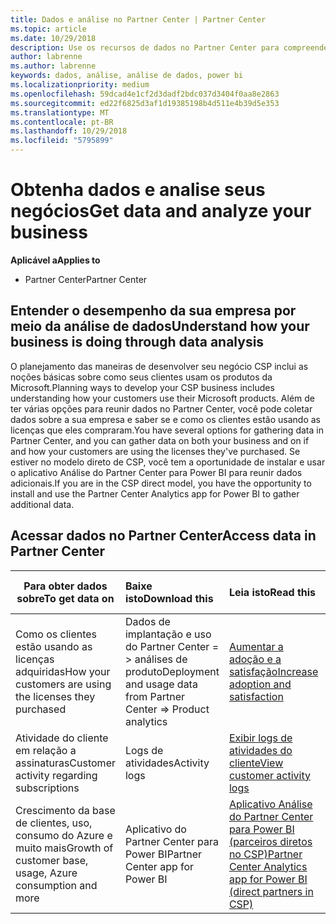 ```yaml
---
title: Dados e análise no Partner Center | Partner Center
ms.topic: article
ms.date: 10/29/2018
description: Use os recursos de dados no Partner Center para compreender melhor sua empresa.
author: labrenne
ms.author: labrenne
keywords: dados, análise, análise de dados, power bi
ms.localizationpriority: medium
ms.openlocfilehash: 59dcad4e1cf2d3dadf2bdc037d3404f0aa8e2863
ms.sourcegitcommit: ed22f6825d3af1d19385198b4d511e4b39d5e353
ms.translationtype: MT
ms.contentlocale: pt-BR
ms.lasthandoff: 10/29/2018
ms.locfileid: "5795899"
---
```

# <a name="get-data-and-analyze-your-business"></a><span data-ttu-id="86f21-104">Obtenha dados e analise seus negócios</span><span class="sxs-lookup"><span data-stu-id="86f21-104">Get data and analyze your business</span></span> 

**<span data-ttu-id="86f21-105">Aplicável a</span><span class="sxs-lookup"><span data-stu-id="86f21-105">Applies to</span></span>**

-  <span data-ttu-id="86f21-106">Partner Center</span><span class="sxs-lookup"><span data-stu-id="86f21-106">Partner Center</span></span> 

## <a name="understand-how-your-business-is-doing-through-data-analysis"></a><span data-ttu-id="86f21-107">Entender o desempenho da sua empresa por meio da análise de dados</span><span class="sxs-lookup"><span data-stu-id="86f21-107">Understand how your business is doing through data analysis</span></span>

<span data-ttu-id="86f21-108">O planejamento das maneiras de desenvolver seu negócio CSP inclui as noções básicas sobre como seus clientes usam os produtos da Microsoft.</span><span class="sxs-lookup"><span data-stu-id="86f21-108">Planning ways to develop your CSP business includes understanding how your customers use their Microsoft products.</span></span> <span data-ttu-id="86f21-109">Além de ter várias opções para reunir dados no Partner Center, você pode coletar dados sobre a sua empresa e saber se e como os clientes estão usando as licenças que eles compraram.</span><span class="sxs-lookup"><span data-stu-id="86f21-109">You have several options for gathering data in Partner Center, and you can gather data on both your business and on if and how your customers are using the licenses they've purchased.</span></span> <span data-ttu-id="86f21-110">Se estiver no modelo direto de CSP, você tem a oportunidade de instalar e usar o aplicativo Análise do Partner Center para Power BI para reunir dados adicionais.</span><span class="sxs-lookup"><span data-stu-id="86f21-110">If you are in the CSP direct model, you have the opportunity to install and use the Partner Center Analytics app for Power BI to gather additional data.</span></span>

## <a name="access-data-in-partner-center"></a><span data-ttu-id="86f21-111">Acessar dados no Partner Center</span><span class="sxs-lookup"><span data-stu-id="86f21-111">Access data in Partner Center</span></span>

|**<span data-ttu-id="86f21-112">Para obter dados sobre</span><span class="sxs-lookup"><span data-stu-id="86f21-112">To get data on</span></span>**   |**<span data-ttu-id="86f21-113">Baixe isto</span><span class="sxs-lookup"><span data-stu-id="86f21-113">Download this</span></span>**   |**<span data-ttu-id="86f21-114">Leia isto</span><span class="sxs-lookup"><span data-stu-id="86f21-114">Read this</span></span>**   | **<span data-ttu-id="86f21-115">Aplicável a</span><span class="sxs-lookup"><span data-stu-id="86f21-115">Applies to</span></span>**    |
|---------------------|:-----------------------|:---------------|:--------------|
|<span data-ttu-id="86f21-116">Como os clientes estão usando as licenças adquiridas</span><span class="sxs-lookup"><span data-stu-id="86f21-116">How your customers are using the licenses they purchased</span></span>   |<span data-ttu-id="86f21-117">Dados de implantação e uso do Partner Center = > análises de produto</span><span class="sxs-lookup"><span data-stu-id="86f21-117">Deployment and usage data from Partner Center => Product analytics</span></span>   |[<span data-ttu-id="86f21-118">Aumentar a adoção e a satisfação</span><span class="sxs-lookup"><span data-stu-id="86f21-118">Increase adoption and satisfaction</span></span>](increasing-adoption-and-satisfaction.md)|<span data-ttu-id="86f21-119">Parceiros CSP</span><span class="sxs-lookup"><span data-stu-id="86f21-119">CSP partners</span></span>|
|<span data-ttu-id="86f21-120">Atividade do cliente em relação a assinaturas</span><span class="sxs-lookup"><span data-stu-id="86f21-120">Customer activity regarding subscriptions</span></span>   |<span data-ttu-id="86f21-121">Logs de atividades</span><span class="sxs-lookup"><span data-stu-id="86f21-121">Activity logs</span></span>   |[<span data-ttu-id="86f21-122">Exibir logs de atividades do cliente</span><span class="sxs-lookup"><span data-stu-id="86f21-122">View customer activity logs</span></span>](activity-logs.md)|<span data-ttu-id="86f21-123">Parceiros CSP</span><span class="sxs-lookup"><span data-stu-id="86f21-123">CSP partners</span></span>   |
|<span data-ttu-id="86f21-124">Crescimento da base de clientes, uso, consumo do Azure e muito mais</span><span class="sxs-lookup"><span data-stu-id="86f21-124">Growth of customer base, usage, Azure consumption and more</span></span>   |<span data-ttu-id="86f21-125">Aplicativo do Partner Center para Power BI</span><span class="sxs-lookup"><span data-stu-id="86f21-125">Partner Center app for Power BI</span></span>   |[<span data-ttu-id="86f21-126">Aplicativo Análise do Partner Center para Power BI (parceiros diretos no CSP)</span><span class="sxs-lookup"><span data-stu-id="86f21-126">Partner Center Analytics app for Power BI (direct partners in CSP)</span></span>](power-bi-app-for-direct-partners.md)|<span data-ttu-id="86f21-127">Parceiros diretos CSP</span><span class="sxs-lookup"><span data-stu-id="86f21-127">CSP direct partners</span></span>|






